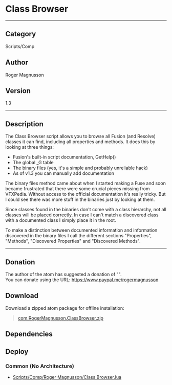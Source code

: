 # Class Browser
___

## Category
Scripts/Comp

## Author
Roger Magnusson

## Version
1.3

___

## Description
<p>The Class Browser script allows you to browse all Fusion (and Resolve) classes it can find, including all properties and methods. It does this by looking at three things:</p>
<ul>
<li>Fusion's built-in script documentation, GetHelp()</li>
<li>The global _G table</li>
<li>The binary files (yes, it's a simple and probably unreliable hack)</li>
<li>As of v1.3 you can manually add documentation</li>
</ul>

<p>The binary files method came about when I started making a Fuse and soon became frustrated that there were some crucial pieces missing from VFXPedia. Without access to the official documentation it's really tricky. But I could see there was more stuff in the binaries just by looking at them.</p>

<p>Since classes found in the binaries don't come with a class hierarchy, not all classes will be placed correctly. In case I can't match a discovered class with a documented class I simply place it in the root.</p>

<p>To make a distinction between documented information and information discovered in the binary files I call the different sections "Properties", "Methods", "Discovered Properties" and "Discovered Methods".</p>

___

## Donation
The author of the atom has suggested a donation of "".  
You can donate using the URL: <a href="https://www.paypal.me/rogermagnusson">https://www.paypal.me/rogermagnusson</a>
## Download

Download a zipped atom package for offline installation:
> [com.RogerMagnusson.ClassBrowser.zip](https://gitlab.com/WeSuckLess/Reactor/-/archive/master/Reactor-master.zip?path=Atoms/com.RogerMagnusson.ClassBrowser)  

## Dependencies

## Deploy

### Common (No Architecture)

<ul>
<li><a href="https://gitlab.com/WeSuckLess/Reactor/-/blob/master/Atoms/com.RogerMagnusson.ClassBrowser/Scripts/Comp/Roger Magnusson/Class Browser.lua?ref_type=heads">Scripts/Comp/Roger Magnusson/Class Browser.lua</a></li>
</ul>
